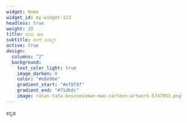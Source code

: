 ```yaml
---
widget: Home
widget_id: my-widget-123
headless: true
weight: 20
title: ಮುಖ ಪುಟ
subtitle: ಹಾಗೇ ಸುಮ್ಮನೆ
active: true
design:
  columns: "2"
  background:
    text_color_light: true
    image_darken: 0
    color: "#e8e96e"
    gradient_start: "#ef8f8f"
    gradient_end: "#71dbdc"
    image: ratan-tata-businessman-man-cartoon-artwork-5747953.png
---
```

ಕ﻿ನ್ನಡ